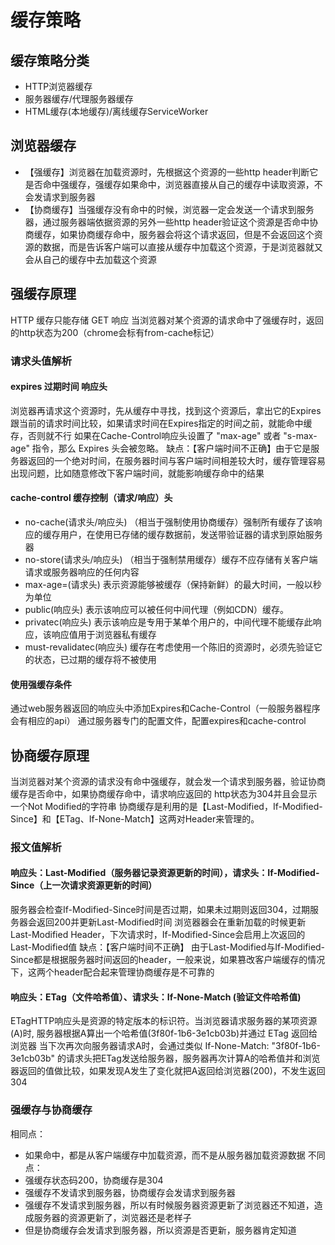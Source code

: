 # 缓存策略

## 缓存策略分类
- HTTP浏览器缓存
- 服务器缓存/代理服务器缓存
- HTML缓存(本地缓存)/离线缓存ServiceWorker

## 浏览器缓存
- 【强缓存】浏览器在加载资源时，先根据这个资源的一些http header判断它是否命中强缓存，强缓存如果命中，浏览器直接从自己的缓存中读取资源，不会发请求到服务器
- 【协商缓存】当强缓存没有命中的时候，浏览器一定会发送一个请求到服务器，通过服务器端依据资源的另外一些http header验证这个资源是否命中协商缓存，如果协商缓存命中，服务器会将这个请求返回，但是不会返回这个资源的数据，而是告诉客户端可以直接从缓存中加载这个资源，于是浏览器就又会从自己的缓存中去加载这个资源

## 强缓存原理
HTTP 缓存只能存储 GET 响应
当浏览器对某个资源的请求命中了强缓存时，返回的http状态为200（chrome会标有from-cache标记）

### 请求头值解析
#### expires 过期时间 响应头
浏览器再请求这个资源时，先从缓存中寻找，找到这个资源后，拿出它的Expires跟当前的请求时间比较，如果请求时间在Expires指定的时间之前，就能命中缓存，否则就不行
如果在Cache-Control响应头设置了 "max-age" 或者 "s-max-age" 指令，那么 Expires 头会被忽略。
缺点：【客户端时间不正确】由于它是服务器返回的一个绝对时间，在服务器时间与客户端时间相差较大时，缓存管理容易出现问题，比如随意修改下客户端时间，就能影响缓存命中的结果

#### cache-control 缓存控制（请求/响应）头
- no-cache(请求头/响应头)
  （相当于强制使用协商缓存）强制所有缓存了该响应的缓存用户，在使用已存储的缓存数据前，发送带验证器的请求到原始服务器
- no-store(请求头/响应头)
  （相当于强制禁用缓存）缓存不应存储有关客户端请求或服务器响应的任何内容
- max-age=<seconds>(请求头)
  表示资源能够被缓存（保持新鲜）的最大时间，一般以秒为单位
- public(响应头)
  表示该响应可以被任何中间代理（例如CDN）缓存。
- privatec(响应头)
  表示该响应是专用于某单个用户的，中间代理不能缓存此响应，该响应值用于浏览器私有缓存
- must-revalidatec(响应头)
  缓存在考虑使用一个陈旧的资源时，必须先验证它的状态，已过期的缓存将不被使用

#### 使用强缓存条件
通过web服务器返回的响应头中添加Expires和Cache-Control（一般服务器程序会有相应的api）
通过服务器专门的配置文件，配置expires和cache-control

## 协商缓存原理
当浏览器对某个资源的请求没有命中强缓存，就会发一个请求到服务器，验证协商缓存是否命中，如果协商缓存命中，请求响应返回的
http状态为304并且会显示一个Not Modified的字符串
协商缓存是利用的是【Last-Modified，If-Modified-Since】和【ETag、If-None-Match】这两对Header来管理的。

### 报文值解析
#### 响应头：Last-Modified（服务器记录资源更新的时间），请求头：If-Modified-Since（上一次请求资源更新的时间）
服务器会检查If-Modified-Since时间是否过期，如果未过期则返回304，过期服务器会返回200并更新Last-Modified时间
浏览器器会在重新加载的时候更新Last-Modified Header，下次请求时，If-Modified-Since会启用上次返回的Last-Modified值
缺点：【客户端时间不正确】
由于Last-Modified与If-Modified-Since都是根据服务器时间返回的header，一般来说，如果篡改客户端缓存的情况下，这两个header配合起来管理协商缓存是不可靠的

#### 响应头：ETag（文件哈希值）、请求头：If-None-Match (验证文件哈希值)
ETagHTTP响应头是资源的特定版本的标识符。当浏览器请求服务器的某项资源(A)时, 服务器根据A算出一个哈希值(3f80f-1b6-3e1cb03b)并通过 ETag 返回给浏览器
当下次再次向服务器请求A时，会通过类似 If-None-Match: "3f80f-1b6-3e1cb03b" 的请求头把ETag发送给服务器，服务器再次计算A的哈希值并和浏览器返回的值做比较，如果发现A发生了变化就把A返回给浏览器(200)，不发生返回304

### 强缓存与协商缓存
相同点：
- 如果命中，都是从客户端缓存中加载资源，而不是从服务器加载资源数据
不同点：
- 强缓存状态码200，协商缓存是304
- 强缓存不发请求到服务器，协商缓存会发请求到服务器
- 强缓存不发请求到服务器，所以有时候服务器资源更新了浏览器还不知道，造成服务器的资源更新了，浏览器还是老样子
- 但是协商缓存会发请求到服务器，所以资源是否更新，服务器肯定知道